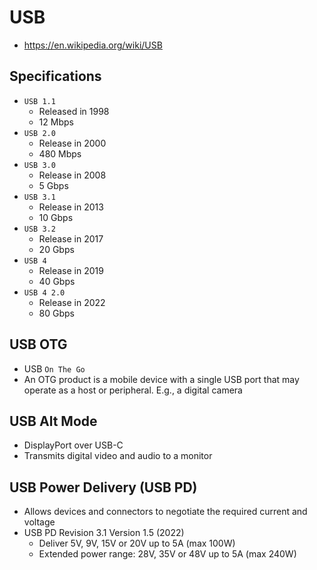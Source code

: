 # USB

- <https://en.wikipedia.org/wiki/USB>

## Specifications

- `USB 1.1`
  - Released in 1998
  - 12 Mbps
- `USB 2.0`
  - Release in 2000
  - 480 Mbps
- `USB 3.0`
  - Release in 2008
  - 5 Gbps
- `USB 3.1`
  - Release in 2013
  - 10 Gbps
- `USB 3.2`
  - Release in 2017
  - 20 Gbps
- `USB 4`
  - Release in 2019
  - 40 Gbps
- `USB 4 2.0`
  - Release in 2022
  - 80 Gbps

## USB OTG

- USB `On The Go`
- An OTG product is a mobile device with a single USB port that may operate as a host or peripheral. E.g., a digital camera

## USB Alt Mode

- DisplayPort over USB-C
- Transmits digital video and audio to a monitor

## USB Power Delivery (USB PD)

- Allows devices and connectors to negotiate the required current and voltage
- USB PD Revision 3.1 Version 1.5 (2022)
  - Deliver 5V, 9V, 15V or 20V up to 5A (max 100W)
  - Extended power range: 28V, 35V or 48V up to 5A (max 240W)
